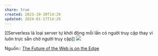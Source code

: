 ```yaml
---
share: true
created: 2023-10-30T14:29
updated: 2024-01-17T14:29
---
```

[[Serverless là loại server tự khởi động mỗi lần có người truy cập thay vì luôn trực sẵn chờ người truy cập]] 
![](https://deno.com/blog/the-future-of-web-is-on-the-edge/cdn-and-serverless.png) 

Nguồn:: [The Future of the Web is on the Edge](https://deno.com/blog/the-future-of-web-is-on-the-edge "The Future of the Web is on the Edge")
